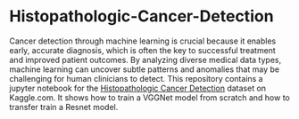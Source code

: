 # Histopathologic-Cancer-Detection

Cancer detection through machine learning is crucial because it enables early, accurate diagnosis, which is often the key to successful treatment and improved patient outcomes. By analyzing diverse medical data types, machine learning can uncover subtle patterns and anomalies that may be challenging for human clinicians to detect. This repository contains a jupyter notebook for the [Histopathologic Cancer Detection](https://www.kaggle.com/competitions/histopathologic-cancer-detection/overview) dataset on Kaggle.com. It shows how to train a VGGNet model from scratch and how to transfer train a Resnet model. 
